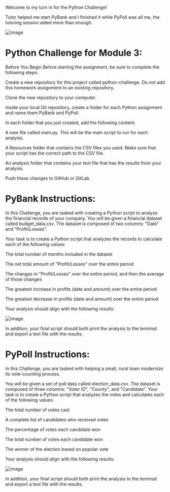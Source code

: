 Welcome to my turn in for the Python Challenge!

Tutor helped me start PyBank and I finished it while PyPoll was all me, the tutoring session aided more than enough.

![image](https://github.com/Vvlaid/Python-Challenge/assets/166451251/bbb6c334-c158-4930-90c8-2c37dd9e9d62)


# Python Challenge for Module 3:

Before You Begin
Before starting the assignment, be sure to complete the following steps:

Create a new repository for this project called python-challenge. Do not add this homework assignment to an existing repository.

Clone the new repository to your computer.

Inside your local Git repository, create a folder for each Python assignment and name them PyBank and PyPoll.

In each folder that you just created, add the following content:

A new file called main.py. This will be the main script to run for each analysis.

A Resources folder that contains the CSV files you used. Make sure that your script has the correct path to the CSV file.

An analysis folder that contains your text file that has the results from your analysis.

Push these changes to GitHub or GitLab.


# PyBank Instructions:

In this Challenge, you are tasked with creating a Python script to analyze the financial records of your company. You will be given a financial dataset called budget_data.csv. The dataset is composed of two columns: "Date" and "Profit/Losses".

Your task is to create a Python script that analyzes the records to calculate each of the following values:

The total number of months included in the dataset

The net total amount of "Profit/Losses" over the entire period

The changes in "Profit/Losses" over the entire period, and then the average of those changes

The greatest increase in profits (date and amount) over the entire period

The greatest decrease in profits (date and amount) over the entire period

Your analysis should align with the following results:


![image](https://github.com/Vvlaid/Python-Challenge/assets/166451251/82ec8a19-4fef-4027-b21b-968bae6b2bbf)


In addition, your final script should both print the analysis to the terminal and export a text file with the results.

# PyPoll Instructions:

In this Challenge, you are tasked with helping a small, rural town modernize its vote-counting process.

You will be given a set of poll data called election_data.csv. The dataset is composed of three columns: "Voter ID", "County", and "Candidate". Your task is to create a Python script that analyzes the votes and calculates each of the following values:

The total number of votes cast

A complete list of candidates who received votes

The percentage of votes each candidate won

The total number of votes each candidate won

The winner of the election based on popular vote

Your analysis should align with the following results:


![image](https://github.com/Vvlaid/Python-Challenge/assets/166451251/dc35981b-0e7e-442f-a816-7b6dca37b448)



In addition, your final script should both print the analysis to the terminal and export a text file with the results.
